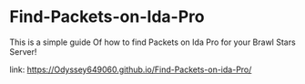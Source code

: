 # Find-Packets-on-Ida-Pro
This is a simple guide Of how to find Packets on Ida Pro for your Brawl Stars Server!

link: https://Odyssey649060.github.io/Find-Packets-on-ida-Pro/
